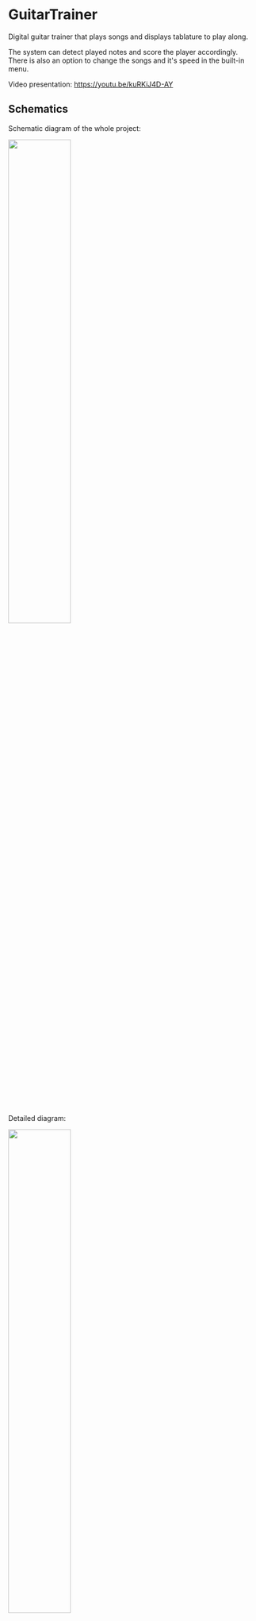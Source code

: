 # GuitarTrainer
Digital guitar trainer that plays songs and displays tablature to play along.

The system can detect played notes and score the player accordingly.
There is also an option to change the songs and it's speed in the built-in menu.

Video presentation: https://youtu.be/kuRKiJ4D-AY

## Schematics
Schematic diagram of the whole project:

<img src="https://user-images.githubusercontent.com/71709842/235878086-c1f8072d-81ba-4144-a104-6d718cd4b7e0.png" width="50%" height="50%" />

Detailed diagram:

<img src="https://user-images.githubusercontent.com/71709842/235878659-da55c4bb-5219-4a06-a75f-928675f6f63e.png" width="50%" height="50%" />

## Repository contents
- GuitarTrainer.py - the main program that can be used on Raspberry Pi
- ReadAnalogVoltage.ino - a suplementary code to be used on Arduino (reading signal from a guitar)
- songs - directory with songs in mp3 format and tablature in gtin format
